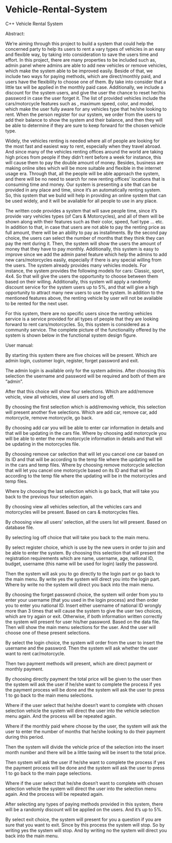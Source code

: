 # Vehicle-Rental-System
C++ Vehicle Rental System

Abstract:

We’re aiming through this project to build a system that could help the concerned party to help its
users to rent a vary types of vehicles in an easy and flexible way, by taking into consideration to
save the users time and effort.
In this project, there are many properties to be included such as, admin panel where admins are
able to add new vehicles or remove vehicles, which make the system able to be improved easily.
Beside of that, we include two ways for paying methods, which are direct/monthly paid, and users
have the flexibility to choose one of them. By take into consider that a little tax will be applied in
the monthly paid case. Additionally, we include a discount for the system users, and give the user
the chance to reset her/his password in case the user forget it.
The list of provided vehicles include the cars/motorcycle features such as , maximum speed,
color, and model, which make the user fully aware for any vehicles type that he/she looking to
rent. When the person register for our system, we order from the users to add their balance to
show the system and their balance, and then they will be able to determine if they are sure to
keep forward for the chosen vehicle type.

Widely, the vehicles renting is needed where all of people are looking for the most fast and easiest
way to rent, especially when they travel abroad. And since many of the vehicles renting offices
around the world are taking high prices from people if they didn’t rent before a week for instance,
this will cause them to pay the double amount of money. Besides, business are making online
sites which will be more suitable and flexible in the internet usage era. Through that, all the people
will be able approach the system, and there will be no need to search for new renting offices’
locations that is consuming time and money. Our system is presenting a site that can be provided
in any place and time, since it’s an automatically renting system. So, this system that we build will
help in providing an online system that can be used widely, and it will be available for all people
to use in any place.

The written code provides a system that will save people time, since it’s provide vary vehicles
types (of Cars & Motorcycles), and all of them will be shown along with their features such as their
color, speed, fuel type … etc. In addition to that, in case that users are not able to pay the renting
price as full amount, there will be an ability to pay as installments. By the second pay choice, the
users can select the number of months that they think they can pay the rent during it. Then, the
system will show the users the amount of money that they have to pay monthly. Additionally, this
system is easy to improve since we add the admin panel feature which help the admins to add
new cars/motorcycles easily, especially if there is any special willing from the users. The system
already provides many vehicles models. For instance, the system provides the following models
for cars: Classic, sport, 4x4. So that will give the users the opportunity to choose between them
based on their willing. Additionally, this system will apply a randomly discount service for the
system users up to 5%, and that will give a high opportunity to attract many new users to use the
system. In addition to the mentioned features above, the renting vehicle by user will not be
available to be rented for the next user.

For this system, there are no specific users since the renting vehicles service is a service provided
for all types of people that they are looking forward to rent cars/motorcycles. So, this system is
considered as a community service. The complete picture of the functionality offered by the
system is shown below in the functional system design figure.


User manual:


By starting this system there are five choices will be present. Which are admin login, customer login, register, forget password and exit.

The admin login is available only for the system admins. After choosing this selection the username and password will be required and both of them are “admin”.

After that this choice will show four selections. Which are add/remove vehicle, view all vehicles, view all users and log off.

By choosing the first selection which is add/removing vehicle, this selection will present another five selections. Which are add car, remove car, add motorcycle, remove motorcycle, go back.

By choosing add car you will be able to enter car information in details and that will be updating in the cars file. Where by choosing add motorcycle you will be able to enter the new motorcycle information in details and that will be updating in the motorcycles file.

By choosing remove car selection that will let you cancel one car based on its ID and that will be according to the temp file where the updating will be in the cars and temp files. Where by choosing remove motorcycle selection that will let you cancel one motorcycle based on its ID and that will be according to the temp file where the updating will be in the motorcycles and temp files.

Where by choosing the last selection which is go back, that will take you back to the previous four selection again.

By choosing view all vehicles selection, all the vehicles cars and motorcycles will be present. Based on cars & motorcycles files.

By choosing view all users’ selection, all the users list will present. Based on database file.

By selecting log off choice that will take you back to the main menu.

By select register choice, which is use by the new users in order to join and be able to enter the system. By choosing this selection that will present the registration requirements which are name, username, age, national ID, budget, username (this name will be used for login) lastly the password.

Then the system will ask you to go directly to the login part or go back to the main menu. By write yes the system will direct you into the login part. Where by write no the system will direct you back into the main menu.

By choosing the forget password choice, the system will order from you to enter your username (that you used in the login process) and then order you to enter you national ID. Insert either username of national ID wrongly more than 3 times that will cause the system to give the user two choices, which are try again or exit. Otherwise, if both information written correctly the system will present for user his/her password. Based on the data file. Then will show the main menu selections for the user. And the user will choose one of these present selections.

By select the login choice, the system will order from the user to insert the username and the password. Then the system will ask whether the user want to rent car/motorcycle.

Then two payment methods will present, which are direct payment or monthly payment.

By choosing directly payment the total price will be given to the user then the system will ask the user if he/she want to complete the process if yes the payment process will be done and the system will ask the user to press 1 to go back to the main menu selections.

Where if the user select that he/she doesn’t want to complete with chosen selection vehicle the system will direct the user into the vehicle selection menu again. And the process will be repeated again.

Where if the monthly paid where choose by the user, the system will ask the user to enter the number of months that he/she looking to do their payment during this period.

Then the system will divide the vehicle price of the selection into the insert month number and there will be a little taxing will be insert to the total price.

Then system will ask the user if he/she want to complete the process if yes the payment process will be done and the system will ask the user to press 1 to go back to the main page selections.

Where if the user select that he/she doesn’t want to complete with chosen selection vehicle the system will direct the user into the selection menu again. And the process will be repeated again.

After selecting any types of paying methods provided in this system, there will be a randomly discount will be applied on the users. And it’s up to 5%.

By select exit choice, the system will present for you a question if you are sure that you want to exit. Since by this process the system will stop. So by writing yes the system will stop. And by writing no the system will direct you back into the main menu.
